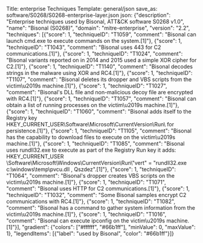 Title: enterprise Techniques
Template: general/json
save_as: software/S0268/S0268-enterprise-layer.json
json: {"description": "Enterprise techniques used by Bisonal, ATT&CK software S0268 v1.0", "name": "Bisonal (S0268)", "domain": "mitre-enterprise", "version": "2.2", "techniques": [{"score": 1, "techniqueID": "T1059", "comment": "Bisonal can launch cmd.exe to execute commands on the system.[1]"}, {"score": 1, "techniqueID": "T1043", "comment": "Bisonal uses 443 for C2 communications.[1]"}, {"score": 1, "techniqueID": "T1024", "comment": "Bisonal variants reported on in 2014 and 2015 used a simple XOR cipher for C2.[1]"}, {"score": 1, "techniqueID": "T1140", "comment": "Bisonal decodes strings in the malware using XOR and RC4.[1]"}, {"score": 1, "techniqueID": "T1107", "comment": "Bisonal deletes its dropper and VBS scripts from the victim\u2019s machine.[1]"}, {"score": 1, "techniqueID": "T1027", "comment": "Bisonal's DLL file and non-malicious decoy file are encrypted with RC4.[1]"}, {"score": 1, "techniqueID": "T1057", "comment": "Bisonal can obtain a list of running processes on the victim\u2019s machine.[1]"}, {"score": 1, "techniqueID": "T1060", "comment": "Bisonal adds itself to the Registry key HKEY_CURRENT_USER\\Software\\Microsoft\\CurrentVersion\\Run\\ for persistence.[1]"}, {"score": 1, "techniqueID": "T1105", "comment": "Bisonal has the capability to download files to execute on the victim\u2019s machine.[1]"}, {"score": 1, "techniqueID": "T1085", "comment": "Bisonal uses rundll32.exe to execute as part of the Registry Run key it adds: HKEY_CURRENT_USER \\Software\\Microsoft\\Windows\\CurrentVersion\\Run\\\"vert\" = \"rundll32.exe c:\\windows\\temp\\pvcu.dll , Qszdez\".[1]"}, {"score": 1, "techniqueID": "T1064", "comment": "Bisonal's dropper creates VBS scripts on the victim\u2019s machine.[1]"}, {"score": 1, "techniqueID": "T1071", "comment": "Bisonal uses HTTP for C2 communications.[1]"}, {"score": 1, "techniqueID": "T1032", "comment": "Some Bisonal samples encrypt C2 communications with RC4.[1]"}, {"score": 1, "techniqueID": "T1082", "comment": "Bisonal has a command to gather system information from the victim\u2019s machine.[1]"}, {"score": 1, "techniqueID": "T1016", "comment": "Bisonal can execute ipconfig on the victim\u2019s machine.[1]"}], "gradient": {"colors": ["#ffffff", "#66b1ff"], "minValue": 0, "maxValue": 1}, "legendItems": [{"label": "used by Bisonal", "color": "#66b1ff"}]}